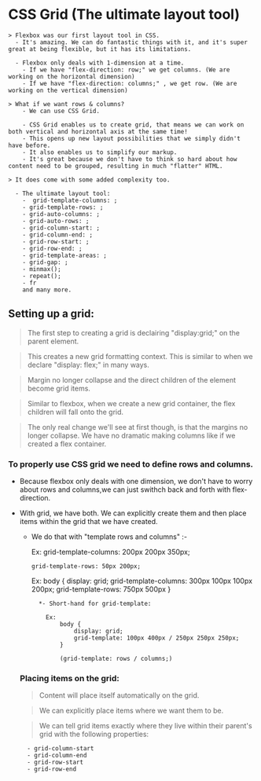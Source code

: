 # CSS Grid (The ultimate layout tool)

    > Flexbox was our first layout tool in CSS.
      - It's amazing. We can do fantastic things with it, and it's super great at being flexible, but it has its limitations.

      - Flexbox only deals with 1-dimension at a time.
        - If we have "flex-direction: row;" we get columns. (We are working on the horizontal dimension)
        - If we have "flex-direction: columns;" , we get row. (We are working on the vertical dimension)

    > What if we want rows & columns?
        - We can use CSS Grid.

        - CSS Grid enables us to create grid, that means we can work on both vertical and horizontal axis at the same time!
        - This opens up new layout possibilities that we simply didn't have before.
        - It also enables us to simplify our markup.
        - It's great because we don't have to think so hard about how content need to be grouped, resulting in much "flatter" HTML.

    > It does come with some added complexity too.
    
      - The ultimate layout tool:
        -  grid-template-columns: ;
        - grid-template-rows: ;
        - grid-auto-columns: ;
        - grid-auto-rows: ;
        - grid-column-start: ;
        - grid-column-end: ;
        - grid-row-start: ;
        - grid-row-end: ;
        - grid-template-areas: ;
        - grid-gap: ;
        - minmax();
        - repeat();
        - fr
        and many more.


## Setting up a grid:

  > The first step to creating a grid is declairing "display:grid;" on the parent element.

  > This creates a new grid formatting context. This is similar to when we declare "display: flex;" in many ways.

  > Margin no longer collapse and the direct children of the element become grid items.

  > Similar to flexbox, when we create a new grid container, the flex children will fall onto the grid.

  > The only real change we'll see at first though, is that the margins no longer collapse. We have no dramatic making columns like if we created a flex container.

  
### To properly use CSS grid we need to define rows and columns.

  - Because flexbox only deals with one dimension, we don't have to worry about rows and columns,we can just swithch back and forth with flex-direction.
  - With grid, we have both. We can explicitly create them and then place items within the grid that we have created.

    - We do that with "template rows and columns" :-

      Ex: 
          grid-template-columns: 200px 200px 350px;

          grid-template-rows: 50px 200px;

        Ex: 
            body {
                display: grid;
                grid-template-columns: 300px 100px 100px 200px;
                grid-template-rows: 750px 500px
            }


            *- Short-hand for grid-template:

              Ex:
                  body {
                      display: grid;
                      grid-template: 100px 400px / 250px 250px 250px;
                  }

                  (grid-template: rows / columns;)

    ### Placing items on the grid:

      > Content will place itself automatically on the grid.
      
      > We can explicitly place items where we want them to be.

      > We can tell grid items exactly where they live within their parent's grid with the following properties:

          - grid-column-start
          - grid-column-end
          - grid-row-start
          - grid-row-end

          



